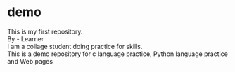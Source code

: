 # demo
This is my first repository.
<br>
By - Learner
<br>
I am a collage student doing practice for skills.
<br>
This is a demo repository for c language practice, Python language practice and Web pages
